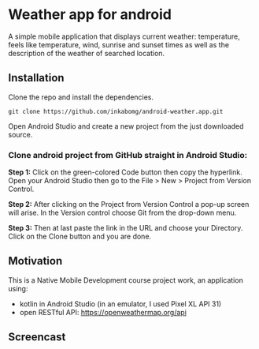# Weather app for android
A simple mobile application that displays current weather: temperature, feels like temperature, wind, sunrise and sunset times as well as the description of the weather of searched location.

## Installation

Clone the repo and install the dependencies.

```git clone https://github.com/inkabomg/android-weather.app.git```

Open Android Studio and create a new project from the just downloaded source.

### Clone android project from GitHub straight in Android Studio:

**Step 1:** Click on the green-colored Code button then copy the hyperlink. Open your Android Studio then go to the File > New > Project from Version Control.

**Step 2:** After clicking on the Project from Version Control a pop-up screen will arise. In the Version control choose Git from the drop-down menu.

**Step 3:** Then at last paste the link in the URL and choose your Directory. Click on the Clone button and you are done.

## Motivation
This is a Native Mobile Development course project work, an application using:

- kotlin in Android Studio (in an emulator, I used Pixel XL API 31)
- open RESTful API: https://openweathermap.org/api

## Screencast
